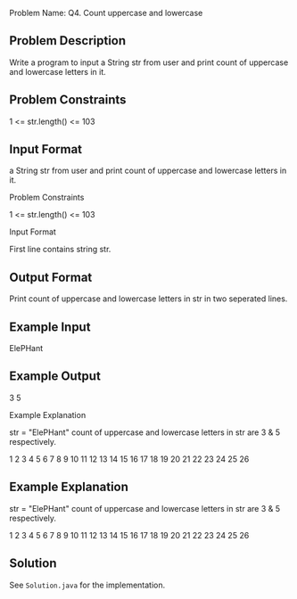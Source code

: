 Problem Name: Q4. Count uppercase and lowercase

## Problem Description

Write a program to input a String str from user and print count of uppercase and lowercase letters in it.

## Problem Constraints

1 <= str.length() <= 103

## Input Format

a String str from user and print count of uppercase and lowercase letters in it.

Problem Constraints

1 <= str.length() <= 103

Input Format

First line contains string str.

## Output Format

Print count of uppercase and lowercase letters in str in two seperated lines.

## Example Input

ElePHant

## Example Output

3
5

Example Explanation

str = "ElePHant"
count of uppercase and lowercase letters in str are 3 & 5 respectively.

1
2
3
4
5
6
7
8
9
10
11
12
13
14
15
16
17
18
19
20
21
22
23
24
25
26

## Example Explanation

str = "ElePHant"
count of uppercase and lowercase letters in str are 3 & 5 respectively.

1
2
3
4
5
6
7
8
9
10
11
12
13
14
15
16
17
18
19
20
21
22
23
24
25
26

## Solution

See `Solution.java` for the implementation.